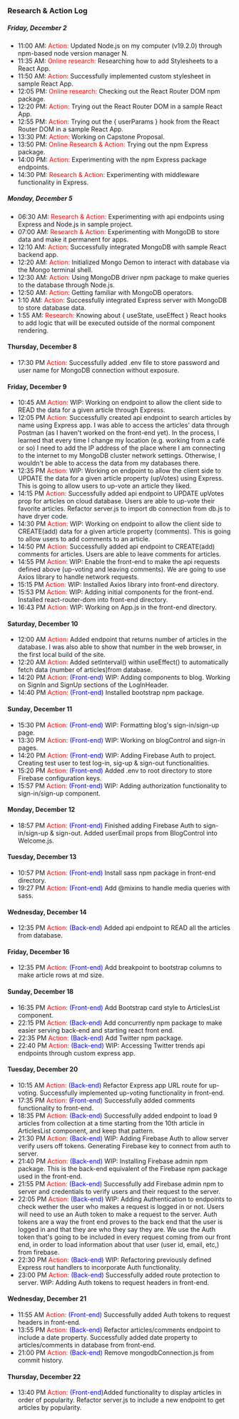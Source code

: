 
### Research & Action Log

##### Friday, December 2

* 11:00 AM: <span style="color:red">Action:</span> Updated Node.js on my computer (v19.2.0) through npm-based node version manager N.
* 11:35 AM: <span style="color:red">Online research:</span> Researching how to add Stylesheets to a React App.
* 11:50 AM: <span style="color:red">Action:</span> Successfully implemented custom stylesheet in sample React App.
* 12:05 PM: <span style="color:red">Online research:</span> Checking out the React Router DOM npm package.
* 12:20 PM: <span style="color:red">Action:</span> Trying out the React Router DOM in a sample React App.
* 12:55 PM: <span style="color:red">Action:</span> Trying out the { userParams } hook from the React Router DOM in a sample React App.
* 13:30 PM: <span style="color:red">Action:</span> Working on Capstone Proposal.
* 13:50 PM: <span style="color:red">Online Research & Action:</span> Trying out the npm Express package.
* 14:00 PM: <span style="color:red">Action:</span> Experimenting with the npm Express package endpoints.
* 14:30 PM: <span style="color:red">Research & Action:</span> Experimenting with middleware functionality in Express.

##### Monday, December 5
* 06:30 AM: <span style="color:red">Research & Action:</span> Experimenting with api endpoints using Express and Node.js in sample project.
* 07:00 AM: <span style="color:red">Research & Action:</span> Experimenting with MongoDB to store data and make it permanent for apps.
* 12:10 AM: <span style="color:red">Action:</span> Successfully integrated MongoDB with sample React backend app.
* 12:20 AM: <span style="color:red">Action:</span> Initialized Mongo Demon to interact with database via the Mongo terminal shell.
* 12:30 AM: <span style="color:red">Action:</span> Using MongoDB driver npm package to make queries to the database through Node.js.
* 12:50 AM: <span style="color:red">Action:</span> Getting familiar with MongoDB operators.
* 1:10 AM: <span style="color:red">Action:</span> Successfully integrated Express server with MongoDB to store database data.
* 1:55 AM: <span style="color:red">Research:</span> Knowing about { useState, useEffect } React hooks to add logic that will be executed outside of the normal component rendering.

#### Thursday, December 8
* 17:30 PM <span style="color:red">Action:</span> Successfully added .env file to store password and user name for MongoDB connection without exposure.

#### Friday, December 9
* 10:45 AM <span style="color:red">Action:</span> WIP: Working on endpoint to allow the client side to READ the data for a given article through Express.
* 12:05 PM <span style="color:red">Action:</span> Successfully created api endpoint to search articles by name using Express app. I was able to access the articles' data through Postman (as I haven't worked on the front-end yet). 
In the process, I learned that every time I change my location (e.g. working from a café or so) I need to add the IP address of the place where I am connecting to the internet to my MongoDB cluster network settings. Otherwise, I wouldn't be able to access the data from my databases there.
* 12:35 PM <span style="color:red">Action:</span> WIP: Working on endpoint to allow the client side to UPDATE the data for a given article property (upVotes) using Express. This is going to allow users to up-vote an article they liked.
* 14:15 PM <span style="color:red">Action:</span> Successfully added api endpoint to UPDATE upVotes prop for articles on cloud database. Users are able to up-vote their favorite articles. Refactor server.js to import db connection from db.js to have dryer code.
* 14:30 PM <span style="color:red">Action:</span> WIP: Working on endpoint to allow the client side to CREATE(add) data for a given article property (comments). This is going to allow users to add comments to an article.
* 14:50 PM <span style="color:red">Action:</span> Successfully added api endpoint to CREATE(add) comments for articles. Users are able to leave comments for articles.
* 14:55 PM <span style="color:red">Action:</span> WIP: Enable the front-end to make the api requests defined above (up-voting and leaving comments). We are going to use Axios library to handle network requests.
* 15:15 PM <span style="color:red">Action:</span> WIP: Installed Axios library into front-end directory.
* 15:53 PM <span style="color:red">Action:</span> WIP: Adding initial components for the front-end. Installed react-router-dom into front-end directory. 
* 16:43 PM <span style="color:red">Action:</span> WIP: Working on App.js in the front-end directory.

#### Saturday, December 10
* 12:00 AM <span style="color:red">Action:</span> Added endpoint that returns number of articles in the database. I was also able to show that number in the web browser, in the first local build of the site. 
* 12:20 AM <span style="color:red">Action:</span> Added setInterval() within useEffect() to automatically fetch data (number of articles)from database. 
* 14:20 PM <span style="color:red">Action:</span> <span style="color:blue">(Front-end)</span> WIP: Adding components to blog. Working on SignIn and SignUp sections of the LogInHeader. 
* 14:40 PM <span style="color:red">Action:</span> <span style="color:blue">(Front-end)</span> Installed bootstrap npm package.

#### Sunday, December 11
* 15:30 PM <span style="color:red">Action:</span> <span style="color:blue">(Front-end)</span> WIP: Formatting blog's sign-in/sign-up page.
* 13:30 PM <span style="color:red">Action:</span> <span style="color:blue">(Front-end)</span> WIP: Working on blogControl and sign-in pages. 
* 14:20 PM <span style="color:red">Action:</span> <span style="color:blue">(Front-end)</span> WIP: Adding Firebase Auth to project. Creating test user to test log-in, sig-up & sign-out functionalities. 
* 15:20 PM <span style="color:red">Action:</span> <span style="color:blue">(Front-end)</span> Added .env to root directory to store Firebase configuration keys. 
* 15:57 PM <span style="color:red">Action:</span> <span style="color:blue">(Front-end)</span> WIP: Adding authorization functionality to sign-in/sign-up component.

#### Monday, December 12 
* 18:57 PM <span style="color:red">Action:</span> <span style="color:blue">(Front-end)</span> Finished adding Firebase Auth to sign-in/sign-up & sign-out. Added userEmail props from BlogControl into Welcome.js.

#### Tuesday, December 13 
* 10:57 PM <span style="color:red">Action:</span> <span style="color:blue">(Front-end)</span> Install sass npm package in front-end directory.
* 19:27 PM <span style="color:red">Action:</span> <span style="color:blue">(Front-end)</span> Add @mixins to handle media queries with sass.

#### Wednesday, December 14 
* 12:35 PM <span style="color:red">Action:</span> <span style="color:blue">(Back-end)</span> Added api endpoint to READ all the articles from database.
#### Friday, December 16 
* 12:35 PM <span style="color:red">Action:</span> <span style="color:blue">(Front-end)</span> Add breakpoint to bootstrap columns to make article rows at md size.
#### Sunday, December 18 
* 16:35 PM <span style="color:red">Action:</span> <span style="color:blue">(Front-end)</span> Add Bootstrap card style to ArticlesList component.
* 22:15 PM <span style="color:red">Action:</span> <span style="color:blue">(Back-end)</span> Add concurrently npm package to make easier serving back-end and starting react front end.
* 22:35 PM <span style="color:red">Action:</span> <span style="color:blue">(Back-end)</span> Add Twitter npm package.
* 22:40 PM <span style="color:red">Action:</span> <span style="color:blue">(Back-end)</span> WIP: Accessing Twitter trends api endpoints through custom express app.
#### Tuesday, December 20
* 10:15 AM <span style="color:red">Action:</span> <span style="color:blue">(Back-end)</span> Refactor Express app URL route for up-voting. Successfully implemented up-voting functionality in front-end.
* 17:35 PM <span style="color:red">Action:</span> <span style="color:blue">(Front-end)</span> Successfully added comments functionality to front-end.
* 18:35 PM <span style="color:red">Action:</span> <span style="color:blue">(Back-end)</span> Successfully added endpoint to load 9 articles from collection at a time starting from the 10th article in ArticlesList component, and keep that pattern.
* 21:30 PM <span style="color:red">Action:</span> <span style="color:blue">(Back-end)</span> WIP: Adding Firebase Auth to allow server verify users off tokens. Generating Firebase key to connect from auth to server.
* 21:40 PM <span style="color:red">Action:</span> <span style="color:blue">(Back-end)</span> WIP: Installing Firebase admin npm package. This is the back-end equivalent of the Firebase npm package used in the front-end.
* 21:55 PM <span style="color:red">Action:</span> <span style="color:blue">(Back-end)</span> Successfully add Firebase admin npm to server and credentials to verify users and their request to the server.
* 22:05 PM <span style="color:red">Action:</span> <span style="color:blue">(Back-end)</span> WIP: Adding Authentication to endpoints to check wether the user who makes a request is logged in or not. Users will need to use an Auth token to make a request to the server. Auth tokens are a way the front end proves to the back end that the user is logged in and that they are who they say they are. We use the Auth token that's going to be included in every request coming from our front end, in order to load information about that user (user id, email, etc,) from firebase.
* 22:30 PM <span style="color:red">Action:</span> <span style="color:blue">(Back-end)</span> WIP: Refactoring previously defined Express rout handlers to incorporate Auth functionality.
* 23:00 PM <span style="color:red">Action:</span> <span style="color:blue">(Back-end)</span> Successfully added route protection to server. WIP: Adding Auth tokens to request headers in front-end.

#### Wednesday, December 21
* 11:55 AM <span style="color:red">Action:</span> <span style="color:blue">(Front-end)</span> Successfully added Auth tokens to request headers in front-end.
* 13:55 PM <span style="color:red">Action:</span> <span style="color:blue">(Back-end)</span> Refactor articles/comments endpoint to include a date property. Successfully added date property to articles/comments in database from front-end.
* 21:00 PM <span style="color:red">Action:</span> <span style="color:blue">(Back-end)</span> Remove mongodbConnection.js from commit history.

#### Thursday, December 22
* 13:40 PM <span style="color:red">Action:</span> <span style="color:blue">(Front-end)</span>Added functionality to display articles in order of popularity. Refactor server.js to include a new endpoint to get articles by popularity.





